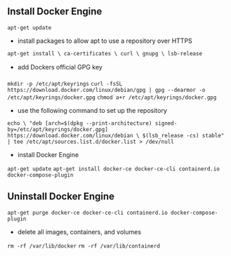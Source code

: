 ## Install Docker Engine

`apt-get update`

- install packages to allow apt to use a repository over HTTPS

`apt-get install \
    ca-certificates \
    curl \
    gnupg \
    lsb-release`
    
- add Dockers official GPG key

`mkdir -p /etc/apt/keyrings`
`curl -fsSL https://download.docker.com/linux/debian/gpg | gpg --dearmor -o /etc/apt/keyrings/docker.gpg`
`chmod a+r /etc/apt/keyrings/docker.gpg`

- use the following command to set up the repository

`echo \
  "deb [arch=$(dpkg --print-architecture) signed-by=/etc/apt/keyrings/docker.gpg] https://download.docker.com/linux/debian \
  $(lsb_release -cs) stable" | tee /etc/apt/sources.list.d/docker.list > /dev/null`
  
- install Docker Engine

`apt-get update`
`apt-get install docker-ce docker-ce-cli containerd.io docker-compose-plugin`

## Uninstall Docker Engine

`apt-get purge docker-ce docker-ce-cli containerd.io docker-compose-plugin`

-  delete all images, containers, and volumes

`rm -rf /var/lib/docker`
`rm -rf /var/lib/containerd`